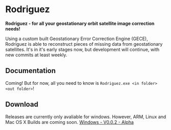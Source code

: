 # Rodriguez
**Rodriguez - for all your geostationary orbit satellite image correction needs!**

Using a custom built Geostationary Error Correction Engine (GECE), Rodriguez is able to reconstruct pieces of missing data
from geostationary satellites. It's in it's early stages now, but development will continue, with new commits at least weekly.

## Documentation
Coming! But for now, all you need to know is `Rodriguez.exe <in folder> <out folder>`!

## Download
Releases are currently only avaliable for windows. However, ARM, Linux and Mac OS X Builds are coming soon.
<a href="https://github.com/MouseBatteries/Rodriguez/releases/tag/Alpha">Windows - V0.0.2 - Alpha</a>
